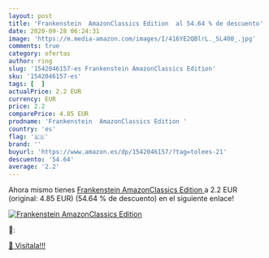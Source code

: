 ```yaml
---
layout: post
title: 'Frankenstein  AmazonClassics Edition  al 54.64 % de descuento'
date: 2020-09-28 06:24:31
image: 'https://m.media-amazon.com/images/I/416YE2QBlrL._SL400_.jpg'
comments: true
category: ofertas
author: ring
slug: '1542046157-es Frankenstein AmazonClassics Edition'
sku: '1542046157-es'
tags: [  ]
actualPrice: 2.2 EUR
currency: EUR
price: 2.2
comparePrice: 4.85 EUR
prodname: 'Frankenstein  AmazonClassics Edition '
country: 'es'
flag: '🇪🇸'
brand: ''
buyurl: 'https://www.amazon.es/dp/1542046157/?tag=tolees-21'
descuento: '54.64'
average: '2.2'
---
```


Ahora mismo tienes [Frankenstein  AmazonClassics Edition ](https://www.amazon.es/dp/1542046157/?tag=tolees-21) a 2.2 EUR (original: 4.85 EUR) (54.64 %  de descuento) en el siguiente enlace!

[![Frankenstein  AmazonClassics Edition ](https://m.media-amazon.com/images/I/416YE2QBlrL._SL400_.jpg)](https://www.amazon.es/dp/1542046157/?tag=tolees-21)

🔎:


[🛒 Visítala!!!](https://www.amazon.es/dp/1542046157/?tag=tolees-21)
